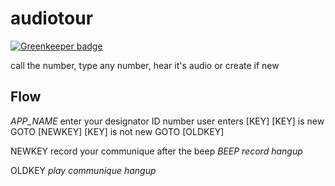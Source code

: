 # audiotour

[![Greenkeeper badge](https://badges.greenkeeper.io/insanity54/audiotour.svg)](https://greenkeeper.io/)

call the number, type any number, hear it's audio or create if new


## Flow

*APP_NAME* enter your designator ID number
  user enters [KEY]
  [KEY] is new
    GOTO [NEWKEY]
  [KEY] is not new
    GOTO [OLDKEY]
      
NEWKEY
  record your communique after the beep
  *BEEP*
  *record*
  *hangup*
  
OLDKEY
  *play communique*
  *hangup*